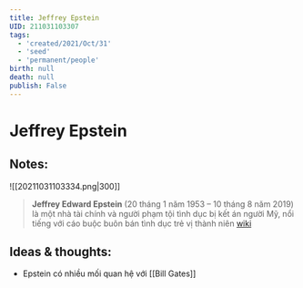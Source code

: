 ```yaml
---
title: Jeffrey Epstein
UID: 211031103307
tags:
  - 'created/2021/Oct/31'
  - 'seed'
  - 'permanent/people'
birth: null
death: null
publish: False
---
```

# Jeffrey Epstein

## Notes:
![[20211031103334.png|300]]
> **Jeffrey Edward Epstein** (20 tháng 1 năm 1953 – 10 tháng 8 năm 2019) là một nhà tài chính và người phạm tội tình dục bị kết án người Mỹ, nổi tiếng với cáo buộc buôn bán tình dục trẻ vị thành niên [wiki](https://vi.wikipedia.org/wiki/Jeffrey_Epstein)

## Ideas & thoughts:
- Epstein có nhiều mối quan hệ với [[Bill Gates]]